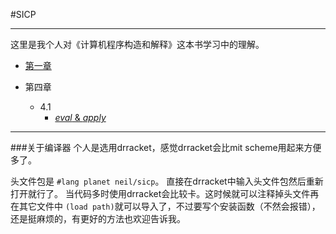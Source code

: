 #SICP 
***

这里是我个人对《计算机程序构造和解释》这本书学习中的理解。   

* [第一章](https://github.com/flicsmay/blog/blob/master/SICP/chapter1/chapter%201.md)

* 第四章 
	* 4.1
		* [*eval* & *apply*](https://github.com/flicsmay/blog/blob/master/SICP/chapter4/eval-apply.md)


***

###关于编译器
个人是选用drracket，感觉drracket会比mit scheme用起来方便多了。

头文件包是 `#lang planet neil/sicp`。
直接在drracket中输入头文件包然后重新打开就行了。
当代码多时使用drracket会比较卡。这时候就可以注释掉头文件再在其它文件中
`(load path)`就可以导入了，不过要写个安装函数（不然会报错），还是挺麻烦的，有更好的方法也欢迎告诉我。